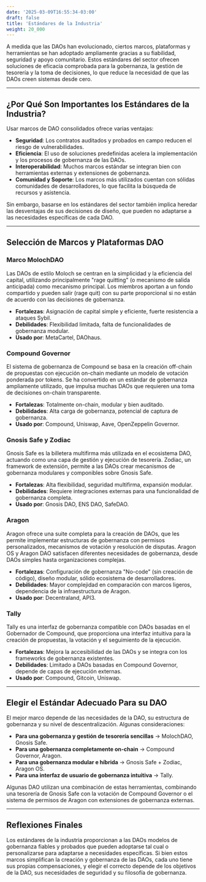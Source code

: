 ```yaml
---
date: '2025-03-09T16:55:34-03:00'
draft: false
title: 'Estándares de la Industria'
weight: 20_000
---
```


A medida que las DAOs han evolucionado, ciertos marcos, plataformas y herramientas se han adoptado ampliamente gracias a su fiabilidad, seguridad y apoyo comunitario. Estos estándares del sector ofrecen soluciones de eficacia comprobada para la gobernanza, la gestión de tesorería y la toma de decisiones, lo que reduce la necesidad de que las DAOs creen sistemas desde cero.

---

## **¿Por Qué Son Importantes los Estándares de la Industria?**

Usar marcos de DAO consolidados ofrece varias ventajas:

- **Seguridad**: Los contratos auditados y probados en campo reducen el riesgo de vulnerabilidades.
- **Eficiencia**: El uso de soluciones predefinidas acelera la implementación y los procesos de gobernanza de las DAOs.
- **Interoperabilidad**: Muchos marcos estándar se integran bien con herramientas externas y extensiones de gobernanza.
- **Comunidad y Soporte**: Los marcos más utilizados cuentan con sólidas comunidades de desarrolladores, lo que facilita la búsqueda de recursos y asistencia.

Sin embargo, basarse en los estándares del sector también implica heredar las desventajas de sus decisiones de diseño, que pueden no adaptarse a las necesidades específicas de cada DAO.

---

## **Selección de Marcos y Plataformas DAO**

### **Marco MolochDAO**

Las DAOs de estilo Moloch se centran en la simplicidad y la eficiencia del capital, utilizando principalmente "rage quitting" (o mecanismo de salida anticipada) como mecanismo principal. Los miembros aportan a un fondo compartido y pueden salir (rage quit) con su parte proporcional si no están de acuerdo con las decisiones de gobernanza.

- **Fortalezas**: Asignación de capital simple y eficiente, fuerte resistencia a ataques Sybil.
- **Debilidades**: Flexibilidad limitada, falta de funcionalidades de gobernanza modular.
- **Usado por**: MetaCartel, DAOhaus.

### **Compound Governor**

El sistema de gobernanza de Compound se basa en la creación off-chain de propuestas con ejecución on-chain mediante un modelo de votación ponderada por tokens. Se ha convertido en un estándar de gobernanza ampliamente utilizado, que impulsa muchas DAOs que requieren una toma de decisiones on-chain transparente.

- **Fortalezas**: Totalmente on-chain, modular y bien auditado. 
- **Debilidades**: Alta carga de gobernanza, potencial de captura de gobernanza.
- **Usado por**: Compound, Uniswap, Aave, OpenZeppelin Governor.

### **Gnosis Safe y Zodiac**

Gnosis Safe es la billetera multifirma más utilizada en el ecosistema DAO, actuando como una capa de gestión y ejecución de tesorería. Zodiac, un framework de extensión, permite a las DAOs crear mecanismos de gobernanza modulares y componibles sobre Gnosis Safe.

- **Fortalezas**: Alta flexibilidad, seguridad multifirma, expansión modular.
- **Debilidades**: Requiere integraciones externas para una funcionalidad de gobernanza completa.
- **Usado por**: Gnosis DAO, ENS DAO, SafeDAO.

### **Aragon**

Aragon ofrece una suite completa para la creación de DAOs, que les permite implementar estructuras de gobernanza con permisos personalizados, mecanismos de votación y resolución de disputas. Aragon OS y Aragon DAO satisfacen diferentes necesidades de gobernanza, desde DAOs simples hasta organizaciones complejas.

- **Fortalezas**: Configuración de gobernanza "No-code" (sin creación de código), diseño modular, sólido ecosistema de desarrolladores.
- **Debilidades**: Mayor complejidad en comparación con marcos ligeros, dependencia de la infraestructura de Aragon.
- **Usado por**: Decentraland, API3.

### **Tally**

Tally es una interfaz de gobernanza compatible con DAOs basadas en el Gobernador de Compound, que proporciona una interfaz intuitiva para la creación de propuestas, la votación y el seguimiento de la ejecución.

- **Fortalezas**: Mejora la accesibilidad de las DAOs y se integra con los frameworks de gobernanza existentes.
- **Debilidades**: Limitado a DAOs basadas en Compound Governor, depende de capas de ejecución externas.
- **Usado por**: Compound, Gitcoin, Uniswap.

---

## **Elegir el Estándar Adecuado Para su DAO**

El mejor marco depende de las necesidades de la DAO, su estructura de gobernanza y su nivel de descentralización. Algunas consideraciones:

- **Para una gobernanza y gestión de tesorería sencillas** → MolochDAO, Gnosis Safe.
- **Para una gobernanza completamente on-chain** → Compound Governor, Aragon.
- **Para una gobernanza modular e híbrida** → Gnosis Safe + Zodiac, Aragon OS.
- **Para una interfaz de usuario de gobernanza intuitiva** → Tally.

Algunas DAO utilizan una combinación de estas herramientas, combinando una tesorería de Gnosis Safe con la votación de Compound Governor o el sistema de permisos de Aragon con extensiones de gobernanza externas.

---

## **Reflexiones Finales**

Los estándares de la industria proporcionan a las DAOs modelos de gobernanza fiables y probados que pueden adoptarse tal cual o personalizarse para adaptarse a necesidades específicas. Si bien estos marcos simplifican la creación y gobernanza de las DAOs, cada uno tiene sus propias compensaciones, y elegir el correcto depende de los objetivos de la DAO, sus necesidades de seguridad y su filosofía de gobernanza.
